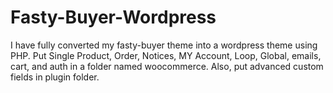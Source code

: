 # Fasty-Buyer-Wordpress
I have fully converted my fasty-buyer theme into a wordpress theme using PHP. Put Single Product, Order, Notices, MY Account, Loop, Global, emails, cart, and auth in a folder named woocommerce. Also, put advanced custom fields in plugin folder.
